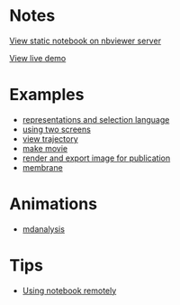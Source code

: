 Notes
=====

[View static notebook on nbviewer server](http://nbviewer.jupyter.org/github/arose/nglview/tree/master/examples/)

[View live demo](http://mybinder.org/repo/hainm/nglview-notebooks)

Examples
========

- [representations and selection language](representations_and_selection_language.ipynb)
- [using two screens](using_two_screens.ipynb)
- [view trajectory](view_trajectory.ipynb)
- [make movie](http://ambermd.org/tutorials/analysis/tutorial_notebooks/nglview_movie/)
- [render and export image for publication](export_image.ipynb)
- [membrane](membrane.gif)

Animations
==========
- [mdanalysis](mdanalysis.md)

Tips
====

- [Using notebook remotely](http://ambermd.org/tutorials/analysis/tutorial_notebooks/remote_notebook/)
